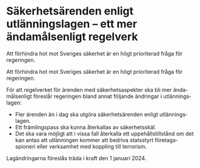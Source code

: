 # Säkerhetsärenden enligt utlänningslagen – ett mer ändamålsenligt regelverk

Att förhindra hot mot Sveriges säkerhet är en högt prioriterad fråga för regeringen.

Att förhindra hot mot Sveriges säkerhet är en högt prioriterad fråga för regeringen.

För att regel­verket för ärenden med säker­hets­aspekter ska bli mer ända­måls­enligt föreslår regeringen bland annat följande änd­ringar i utlän­nings­lagen:

* Fler ärenden än i dag ska utgöra säker­hets­ärenden enligt utlän­nings­lagen.
* Ett främlings­pass ska kunna återkallas av säker­hetsskäl.
* Det ska vara möjligt att i vissa fall återkalla ett uppe­hålls­tillstånd om det kan antas att utlän­ningen kommer att bedriva statsstyrt företags­spioneri eller verk­samhet med koppling till terrorism.

Lagändringarna föreslås träda i kraft den 1 januari 2024.
